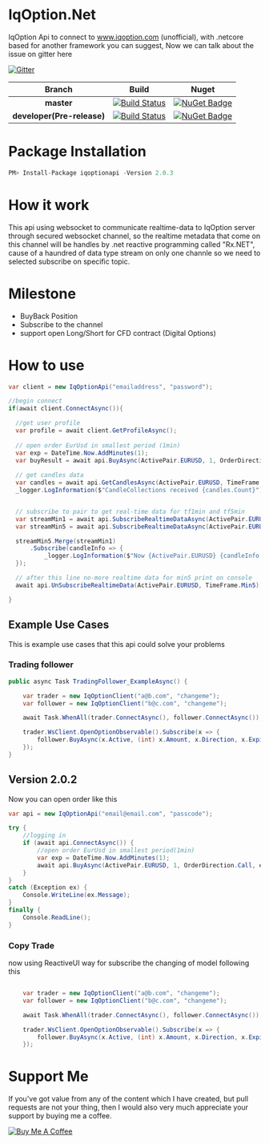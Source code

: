 # IqOption.Net
IqOption Api to connect to www.iqoption.com (unofficial), with .netcore based for another framework you can suggest,
Now we can talk about the issue on gitter here 

[![Gitter](https://badges.gitter.im/Iqoption-Net/community.svg)](https://gitter.im/Iqoption-Net/community?utm_source=badge&utm_medium=badge&utm_campaign=pr-badge)

|Branch|Build|Nuget|
|:--:|:--:|:--:|
**master**|[![Build Status](https://dev.azure.com/mongkoneiadon0274/IqOptionAPI.NET/_apis/build/status/MongkonEiadon.IqOption.Net?branchName=master)](https://dev.azure.com/mongkoneiadon0274/IqOptionAPI.NET/_build/latest?definitionId=2&branchName=master) | [![NuGet Badge](https://buildstats.info/nuget/iqoptionapi)](https://www.nuget.org/packages/IqOptionApi.NET/) | 
**developer(Pre-release)**|[![Build Status](https://dev.azure.com/mongkoneiadon/IqOption.net/_apis/build/status/CI%20for%20GitHub?branchName=develop)](https://dev.azure.com/mongkoneiadon/IqOption.net/_build/latest?definitionId=8&branchName=develop) | [![NuGet Badge](https://buildstats.info/nuget/iqoptionapi?includePreReleases=true)](https://www.nuget.org/packages/iqoptionapi/2.0.0-alpha1)|


# Package Installation
``` javascript
PM> Install-Package iqoptionapi -Version 2.0.3

```

# How it work
This api using websocket to communicate realtime-data to IqOption server through secured websocket channel, so the realtime metadata that come on this channel will be handles by .net reactive programming called "Rx.NET", cause of a haundred of data type stream on only one channle so we need to selected subscribe on specific topic.

# Milestone
- BuyBack Position
- Subscribe to the channel
- support open Long/Short for CFD contract (Digital Options)

# How to use
```csharp
var client = new IqOptionApi("emailaddress", "password");

//begin connect
if(await client.ConnectAsync()){

  //get user profile
  var profile = await client.GetProfileAsync();
  
  // open order EurUsd in smallest period (1min) 
  var exp = DateTime.Now.AddMinutes(1);
  var buyResult = await api.BuyAsync(ActivePair.EURUSD, 1, OrderDirection.Call, exp);
  
  // get candles data
  var candles = await api.GetCandlesAsync(ActivePair.EURUSD, TimeFrame.Min1, 100, DateTimeOffset.Now);
  _logger.LogInformation($"CandleCollections received {candles.Count}");


  // subscribe to pair to get real-time data for tf1min and tf5min
  var streamMin1 = await api.SubscribeRealtimeDataAsync(ActivePair.EURUSD, TimeFrame.Min1);
  var streamMin5 = await api.SubscribeRealtimeDataAsync(ActivePair.EURUSD, TimeFrame.Min5);

  streamMin5.Merge(streamMin1)
      .Subscribe(candleInfo => {
          _logger.LogInformation($"Now {ActivePair.EURUSD} {candleInfo.TimeFrame} : Bid={candleInfo.Bid}\t Ask={candleInfo.Ask}\t");
  });

  // after this line no-more realtime data for min5 print on console
  await api.UnSubscribeRealtimeData(ActivePair.EURUSD, TimeFrame.Min5);

}

```


## Example Use Cases
This is example use cases that this api could solve your problems

### Trading follower
```csharp
public async Task TradingFollower_ExampleAsync() {

    var trader = new IqOptionClient("a@b.com", "changeme");
    var follower = new IqOptionClient("b@c.com", "changeme"); 

    await Task.WhenAll(trader.ConnectAsync(), follower.ConnectAsync());

    trader.WsClient.OpenOptionObservable().Subscribe(x => {
        follower.BuyAsync(x.Active, (int) x.Amount, x.Direction, x.ExpirationTime);
    });
}
```

## Version 2.0.2
Now you can open order like this
```csharp
var api = new IqOptionApi("email@email.com", "passcode");

try {
    //logging in
    if (await api.ConnectAsync()) {
        //open order EurUsd in smallest period(1min) 
        var exp = DateTime.Now.AddMinutes(1);
        await api.BuyAsync(ActivePair.EURUSD, 1, OrderDirection.Call, exp);
    }
}
catch (Exception ex) {
    Console.WriteLine(ex.Message);
}
finally {
    Console.ReadLine();
}

```

### Copy Trade
now using ReactiveUI way for subscribe the changing of model following this

```csharp

    var trader = new IqOptionClient("a@b.com", "changeme");
    var follower = new IqOptionClient("b@c.com", "changeme"); 

    await Task.WhenAll(trader.ConnectAsync(), follower.ConnectAsync());

    trader.WsClient.OpenOptionObservable().Subscribe(x => {
        follower.BuyAsync(x.Active, (int) x.Amount, x.Direction, x.ExpirationTime);
    });

```
# Support Me
If you've got value from any of the content which I have created, but pull requests are not your thing, then I would also very much appreciate your support by buying me a coffee.

<a href="https://www.buymeacoffee.com/6VF3XHb" target="_blank"><img src="https://www.buymeacoffee.com/assets/img/custom_images/black_img.png" alt="Buy Me A Coffee" style="height: auto !important;width: auto !important;" ></a>
